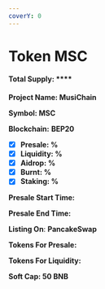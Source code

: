 ```yaml
---
coverY: 0
---
```


# Token MSC

#### Total Supply: ****&#x20;

**Project Name: MusiChain**

**Symbol: MSC**

**Blockchain:** **BEP20**

* [x] **Presale: %**
* [x] **Liquidity: %**
* [x] **Aidrop: %**
* [x] **Burnt: %**
* [x] **Staking: %**

**Presale Start Time:**&#x20;

**Presale End Time:**&#x20;

**Listing On**: **PancakeSwap**

**Tokens For Presale:**&#x20;

**Tokens For Liquidity:**&#x20;

**Soft Cap: 50 BNB**
